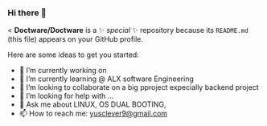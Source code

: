 ### Hi there 👋

<
**Doctware/Doctware** is a ✨ _special_ ✨ repository because its `README.md` (this file) appears on your GitHub profile.

Here are some ideas to get you started:

- 🔭 I’m currently working on 
- 🌱 I’m currently learning @ ALX software Engineering
- 👯 I’m looking to collaborate on a big pproject expecially backend project
- 🤔 I’m looking for help with ...
- 💬 Ask me about LINUX, OS DUAL BOOTING, 
- 📫 How to reach me: yusclever9@gmail.com
>

